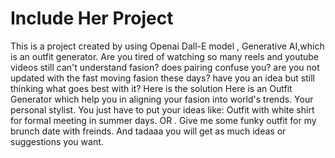 # Include Her Project
This is a project created by using Openai Dall-E model , Generative AI,which is an outfit generator.
Are you tired of watching so many reels and youtube videos still can't understand fasion? does pairing confuse you? are you not updated with the fast moving fasion these days? have you an idea but still thinking what goes best with it? Here is the solution
Here is an Outfit Generator which help you in aligning your fasion into world's trends. Your personal stylist. You just have to put your ideas like: Outfit with white shirt for formal meeting in summer days. OR . Give me some funky outfit for my brunch date with freinds.
And tadaaa you will get as much ideas or suggestions you want.
